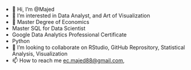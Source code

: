 - 👋 Hi, I’m @Majed
- 👀 I’m interested in Data Analyst, and Art of Visualization
- 🌱 Master Degree of Economics 
-    Master SQL for Data Scientist
-    Google Data Analytics Professional Certificate
-    Python
- 💞️ I’m looking to collaborate on RStudio, GitHub Reprository, Statistical Analysis, Visualization
- 📫 How to reach me ec.majed88@gmail.com, 

<!---
EcMajed/EcMajed is a ✨ Data Analyst ✨ repository because its `README.md` (this file) appears on your GitHub profile.
You can click the Preview link to take a look at your changes.
--->
